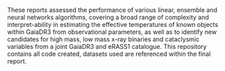 These reports assessed the performance of various linear, ensemble
and neural networks algorithms, covering a broad range of complexity
and interpret-ability in estimating the effective temperatures of known
objects within GaiaDR3 from observational parameters, as well as to
identify new candidates for high mass, low mass x-ray binaries and
cataclysmic variables from a joint GaiaDR3 and eRASS1 catalogue.
This repository contains all code created, datasets used are referenced within the final report.
